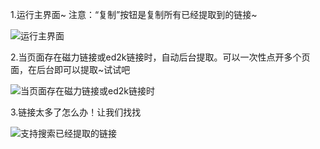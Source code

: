 1.运行主界面~  注意：“复制”按钮是复制所有已经提取到的链接~

![运行主界面](https://github.com/user-attachments/assets/8586b91c-38f3-4c6e-8515-1bfef3b31839)

2.当页面存在磁力链接或ed2k链接时，自动后台提取。可以一次性点开多个页面，在后台即可以提取~试试吧

![当页面存在磁力链接或ed2k链接时](https://github.com/user-attachments/assets/57a3f27d-35aa-4a54-9743-be98452d6d5e)

3.链接太多了怎么办！让我们找找

![支持搜索已经提取的链接](https://github.com/user-attachments/assets/35731922-93eb-443c-a28a-c263b34765c7)
